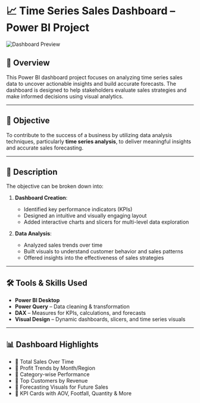 # 📈 Time Series Sales Dashboard – Power BI Project

![Dashboard Preview](https://raw.githubusercontent.com/YourUsername/RepoName/main/dashboard-image.png)

## 📌 Overview

This Power BI dashboard project focuses on analyzing time series sales data to uncover actionable insights and build accurate forecasts. The dashboard is designed to help stakeholders evaluate sales strategies and make informed decisions using visual analytics.

---

## 🎯 Objective

To contribute to the success of a business by utilizing data analysis techniques, particularly **time series analysis**, to deliver meaningful insights and accurate sales forecasting.

---

## 📝 Description

The objective can be broken down into:

1. **Dashboard Creation**:  
   - Identified key performance indicators (KPIs)  
   - Designed an intuitive and visually engaging layout  
   - Added interactive charts and slicers for multi-level data exploration  

2. **Data Analysis**:  
   - Analyzed sales trends over time  
   - Built visuals to understand customer behavior and sales patterns  
   - Offered insights into the effectiveness of sales strategies  

---

## 🛠️ Tools & Skills Used

- **Power BI Desktop**
- **Power Query** – Data cleaning & transformation  
- **DAX** – Measures for KPIs, calculations, and forecasts  
- **Visual Design** – Dynamic dashboards, slicers, and time series visuals

---

## 📊 Dashboard Highlights

- 🔹 Total Sales Over Time  
- 🔹 Profit Trends by Month/Region  
- 🔹 Category-wise Performance  
- 🔹 Top Customers by Revenue  
- 🔹 Forecasting Visuals for Future Sales  
- 🔹 KPI Cards with AOV, Footfall, Quantity & More
